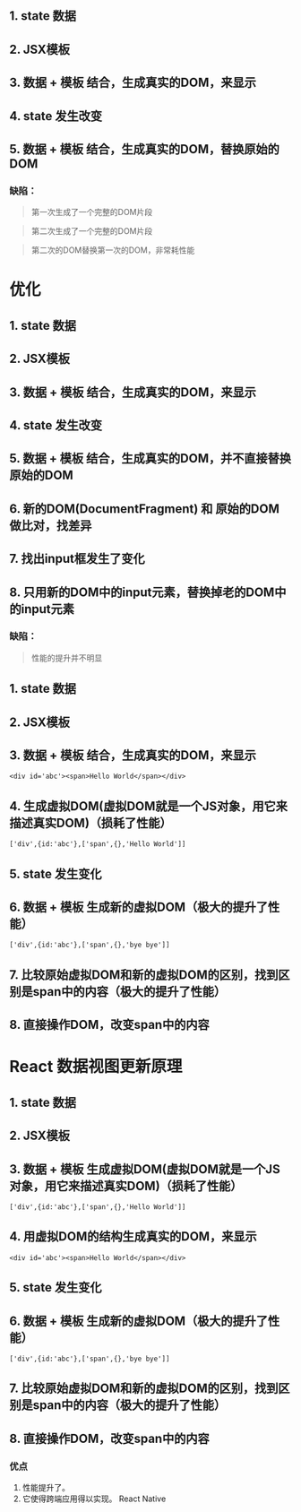 ## 1. state 数据
## 2. JSX模板
## 3. 数据 + 模板 结合，生成真实的DOM，来显示
## 4. state 发生改变 
## 5. 数据 + 模板 结合，生成真实的DOM，替换原始的DOM

### 缺陷：
>第一次生成了一个完整的DOM片段

>第二次生成了一个完整的DOM片段

>第二次的DOM替换第一次的DOM，非常耗性能

# 优化
## 1. state 数据
## 2. JSX模板
## 3. 数据 + 模板 结合，生成真实的DOM，来显示
## 4. state 发生改变 
## 5. 数据 + 模板 结合，生成真实的DOM，并不直接替换原始的DOM
## 6. 新的DOM(DocumentFragment) 和 原始的DOM 做比对，找差异
## 7. 找出input框发生了变化
## 8. 只用新的DOM中的input元素，替换掉老的DOM中的input元素

### 缺陷：
> 性能的提升并不明显

## 1. state 数据
## 2. JSX模板
## 3. 数据 + 模板 结合，生成真实的DOM，来显示
`<div id='abc'><span>Hello World</span></div>`
## 4. 生成虚拟DOM(虚拟DOM就是一个JS对象，用它来描述真实DOM)（损耗了性能）
`['div',{id:'abc'},['span',{},'Hello World']]`
## 5. state 发生变化
## 6. 数据 + 模板 生成新的虚拟DOM（极大的提升了性能）
`['div',{id:'abc'},['span',{},'bye bye']]`
## 7. 比较原始虚拟DOM和新的虚拟DOM的区别，找到区别是span中的内容（极大的提升了性能）
## 8. 直接操作DOM，改变span中的内容

# React 数据视图更新原理
## 1. state 数据
## 2. JSX模板

## 3. 数据 + 模板 生成虚拟DOM(虚拟DOM就是一个JS对象，用它来描述真实DOM)（损耗了性能）
`['div',{id:'abc'},['span',{},'Hello World']]`

## 4. 用虚拟DOM的结构生成真实的DOM，来显示
`<div id='abc'><span>Hello World</span></div>`

## 5. state 发生变化

## 6. 数据 + 模板 生成新的虚拟DOM（极大的提升了性能）
`['div',{id:'abc'},['span',{},'bye bye']]`

## 7. 比较原始虚拟DOM和新的虚拟DOM的区别，找到区别是span中的内容（极大的提升了性能）

## 8. 直接操作DOM，改变span中的内容

### 优点
1. 性能提升了。
2. 它使得跨端应用得以实现。 React Native

